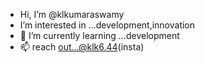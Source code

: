 -  Hi, I’m @klkumaraswamy
-  I’m interested in ...development,innovation
- 🌱 I’m currently learning ...development
- 📫  reach out...@klk6.44(insta)


<!---
klkumaraswamy/klkumaraswamy is a ✨ special ✨ repository because its `README.md` (this file) appears on your GitHub profile.
You can click the Preview link to take a look at your changes.
--->
